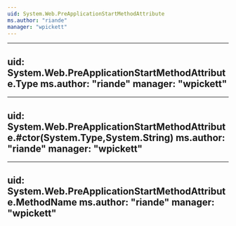 ```yaml
---
uid: System.Web.PreApplicationStartMethodAttribute
ms.author: "riande"
manager: "wpickett"
---
```


---
uid: System.Web.PreApplicationStartMethodAttribute.Type
ms.author: "riande"
manager: "wpickett"
---

---
uid: System.Web.PreApplicationStartMethodAttribute.#ctor(System.Type,System.String)
ms.author: "riande"
manager: "wpickett"
---

---
uid: System.Web.PreApplicationStartMethodAttribute.MethodName
ms.author: "riande"
manager: "wpickett"
---
